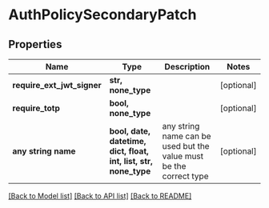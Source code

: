 # AuthPolicySecondaryPatch


## Properties
Name | Type | Description | Notes
------------ | ------------- | ------------- | -------------
**require_ext_jwt_signer** | **str, none_type** |  | [optional] 
**require_totp** | **bool, none_type** |  | [optional] 
**any string name** | **bool, date, datetime, dict, float, int, list, str, none_type** | any string name can be used but the value must be the correct type | [optional]

[[Back to Model list]](../README.md#documentation-for-models) [[Back to API list]](../README.md#documentation-for-api-endpoints) [[Back to README]](../README.md)


